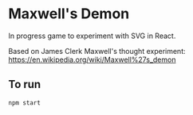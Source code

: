 # Maxwell's Demon

In progress game to experiment with SVG in React.

Based on James Clerk Maxwell's thought experiment: https://en.wikipedia.org/wiki/Maxwell%27s_demon

## To run

```bash
npm start
```
